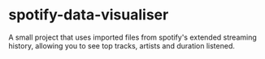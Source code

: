 # spotify-data-visualiser
A small project that uses imported files from spotify's extended streaming history, allowing you to see top tracks, artists and duration listened. 
